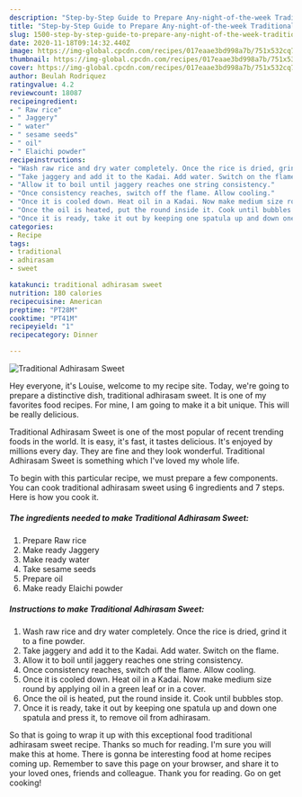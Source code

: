 ```yaml
---
description: "Step-by-Step Guide to Prepare Any-night-of-the-week Traditional Adhirasam Sweet"
title: "Step-by-Step Guide to Prepare Any-night-of-the-week Traditional Adhirasam Sweet"
slug: 1500-step-by-step-guide-to-prepare-any-night-of-the-week-traditional-adhirasam-sweet
date: 2020-11-18T09:14:32.440Z
image: https://img-global.cpcdn.com/recipes/017eaae3bd998a7b/751x532cq70/traditional-adhirasam-sweet-recipe-main-photo.jpg
thumbnail: https://img-global.cpcdn.com/recipes/017eaae3bd998a7b/751x532cq70/traditional-adhirasam-sweet-recipe-main-photo.jpg
cover: https://img-global.cpcdn.com/recipes/017eaae3bd998a7b/751x532cq70/traditional-adhirasam-sweet-recipe-main-photo.jpg
author: Beulah Rodriquez
ratingvalue: 4.2
reviewcount: 18087
recipeingredient:
- " Raw rice"
- " Jaggery"
- " water"
- " sesame seeds"
- " oil"
- " Elaichi powder"
recipeinstructions:
- "Wash raw rice and dry water completely. Once the rice is dried, grind it to a fine powder."
- "Take jaggery and add it to the Kadai. Add water. Switch on the flame."
- "Allow it to boil until jaggery reaches one string consistency."
- "Once consistency reaches, switch off the flame. Allow cooling."
- "Once it is cooled down. Heat oil in a Kadai. Now make medium size round by applying oil in a green leaf or in a cover."
- "Once the oil is heated, put the round inside it. Cook until bubbles stop."
- "Once it is ready, take it out by keeping one spatula up and down one spatula and press it, to remove oil from adhirasam."
categories:
- Recipe
tags:
- traditional
- adhirasam
- sweet

katakunci: traditional adhirasam sweet 
nutrition: 180 calories
recipecuisine: American
preptime: "PT28M"
cooktime: "PT41M"
recipeyield: "1"
recipecategory: Dinner

---
```



![Traditional Adhirasam Sweet](https://img-global.cpcdn.com/recipes/017eaae3bd998a7b/751x532cq70/traditional-adhirasam-sweet-recipe-main-photo.jpg)

Hey everyone, it's Louise, welcome to my recipe site. Today, we're going to prepare a distinctive dish, traditional adhirasam sweet. It is one of my favorites food recipes. For mine, I am going to make it a bit unique. This will be really delicious.

Traditional Adhirasam Sweet is one of the most popular of recent trending foods in the world. It is easy, it's fast, it tastes delicious. It's enjoyed by millions every day. They are fine and they look wonderful. Traditional Adhirasam Sweet is something which I've loved my whole life.




To begin with this particular recipe, we must prepare a few components. You can cook traditional adhirasam sweet using 6 ingredients and 7 steps. Here is how you cook it.

<!--inarticleads1-->

##### The ingredients needed to make Traditional Adhirasam Sweet:

1. Prepare  Raw rice
1. Make ready  Jaggery
1. Make ready  water
1. Take  sesame seeds
1. Prepare  oil
1. Make ready  Elaichi powder




<!--inarticleads2-->

##### Instructions to make Traditional Adhirasam Sweet:

1. Wash raw rice and dry water completely. Once the rice is dried, grind it to a fine powder.
1. Take jaggery and add it to the Kadai. Add water. Switch on the flame.
1. Allow it to boil until jaggery reaches one string consistency.
1. Once consistency reaches, switch off the flame. Allow cooling.
1. Once it is cooled down. Heat oil in a Kadai. Now make medium size round by applying oil in a green leaf or in a cover.
1. Once the oil is heated, put the round inside it. Cook until bubbles stop.
1. Once it is ready, take it out by keeping one spatula up and down one spatula and press it, to remove oil from adhirasam.




So that is going to wrap it up with this exceptional food traditional adhirasam sweet recipe. Thanks so much for reading. I'm sure you will make this at home. There is gonna be interesting food at home recipes coming up. Remember to save this page on your browser, and share it to your loved ones, friends and colleague. Thank you for reading. Go on get cooking!
